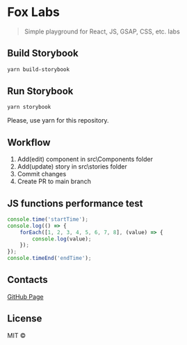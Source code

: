 # Fox Labs

> Simple playground for React, JS, GSAP, CSS, etc. labs

## Build Storybook

```bash
yarn build-storybook
```

## Run Storybook

```bash
yarn storybook
```

Please, use yarn for this repository.

## Workflow

1. Add(edit) component in src\Components folder
2. Add(update) story in src\stories folder
3. Commit changes
4. Create PR to main branch

## JS functions performance test
```js
console.time('startTime');
console.log(() => {
    forEach([1, 2, 3, 4, 5, 6, 7, 8], (value) => {
        console.log(value);
    });
});
console.timeEnd('endTime');
```

## Contacts
[GitHub Page](https://github.com/mdgfox)

## License

MIT © 
